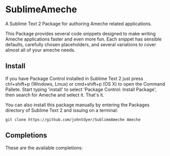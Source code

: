 SublimeAmeche
===========

A Sublime Text 2 Package for authoring Ameche related applications.

This Package provides several code snippets designed to make writing Ameche applications faster and even more fun.
Each snippet has sensible defaults, carefully chosen placeholders, and several variations to cover almost all of your ameche needs.


Install
-------

If you have Package Control installed in Sublime Text 2 just press ctrl+shift+p (Windows, Linux) or cmd+shift+p (OS X) to open the Command Pallete.
Start typing 'install' to select 'Package Control: Install Package', then search for Ameche and select it. That's it.

You can also install this package manually by entering the Packages directory of Sublime Text 2 and issuing on a terminal:

    git clone https://github.com/johntdyer/SublimeAmeche Ameche



Completions
-----------

These are the available completions:
